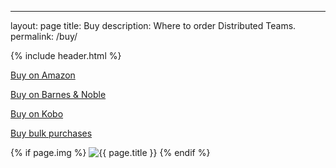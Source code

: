 ---
layout: page
title: Buy
description: Where to order Distributed Teams.
permalink: /buy/

{% include header.html %}
<main id="main-content">
    <div class="jumbotron jumbotron-home">
        <div class="container">
            <div class="row">
                <div class="col-md-6 book-text">
                  <p class="buy"><a href="https://www.amazon.com/Distributed-Teams-Practice-Together-Physically/dp/1732254923/" class="btn-primary">Buy on Amazon</a></p>
                  <p class="buy"><a href="https://www.barnesandnoble.com/w/distributed-teams-john-oduinn/1130974497?ean=9781732254930" class="btn-primary">Buy on Barnes & Noble</a></p>
                  <p class="buy"><a href="https://www.kobo.com/us/en/ebook/distributed-teams" class="btn-primary">Buy on Kobo</a></p>
                  <p class="buy"><a href="{{ site.baseurl }}/contact" class="btn-primary">Buy bulk purchases</a></p>
                </div>
                <div class="col-md-6 book-cover">
                    {% if page.img %}
                    <img src="{{ site.baseurl }}/img/{{ page.img }}" alt="{{ page.title }}" title="{{ page.title }}">
                    {% endif %}
                </div>
            </div>
        </div>
    </div>


